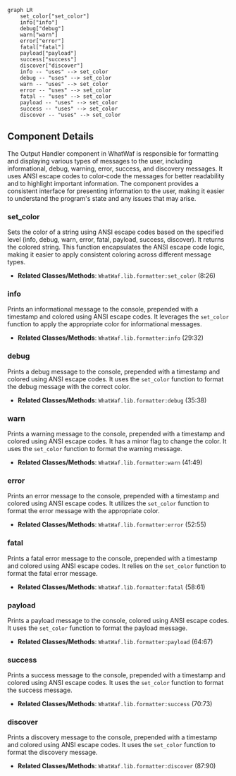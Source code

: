 ```mermaid
graph LR
    set_color["set_color"]
    info["info"]
    debug["debug"]
    warn["warn"]
    error["error"]
    fatal["fatal"]
    payload["payload"]
    success["success"]
    discover["discover"]
    info -- "uses" --> set_color
    debug -- "uses" --> set_color
    warn -- "uses" --> set_color
    error -- "uses" --> set_color
    fatal -- "uses" --> set_color
    payload -- "uses" --> set_color
    success -- "uses" --> set_color
    discover -- "uses" --> set_color
```

## Component Details

The Output Handler component in WhatWaf is responsible for formatting and displaying various types of messages to the user, including informational, debug, warning, error, success, and discovery messages. It uses ANSI escape codes to color-code the messages for better readability and to highlight important information. The component provides a consistent interface for presenting information to the user, making it easier to understand the program's state and any issues that may arise.

### set_color
Sets the color of a string using ANSI escape codes based on the specified level (info, debug, warn, error, fatal, payload, success, discover). It returns the colored string. This function encapsulates the ANSI escape code logic, making it easier to apply consistent coloring across different message types.
- **Related Classes/Methods**: `WhatWaf.lib.formatter:set_color` (8:26)

### info
Prints an informational message to the console, prepended with a timestamp and colored using ANSI escape codes. It leverages the `set_color` function to apply the appropriate color for informational messages.
- **Related Classes/Methods**: `WhatWaf.lib.formatter:info` (29:32)

### debug
Prints a debug message to the console, prepended with a timestamp and colored using ANSI escape codes. It uses the `set_color` function to format the debug message with the correct color.
- **Related Classes/Methods**: `WhatWaf.lib.formatter:debug` (35:38)

### warn
Prints a warning message to the console, prepended with a timestamp and colored using ANSI escape codes. It has a minor flag to change the color. It uses the `set_color` function to format the warning message.
- **Related Classes/Methods**: `WhatWaf.lib.formatter:warn` (41:49)

### error
Prints an error message to the console, prepended with a timestamp and colored using ANSI escape codes. It utilizes the `set_color` function to format the error message with the appropriate color.
- **Related Classes/Methods**: `WhatWaf.lib.formatter:error` (52:55)

### fatal
Prints a fatal error message to the console, prepended with a timestamp and colored using ANSI escape codes. It relies on the `set_color` function to format the fatal error message.
- **Related Classes/Methods**: `WhatWaf.lib.formatter:fatal` (58:61)

### payload
Prints a payload message to the console, colored using ANSI escape codes. It uses the `set_color` function to format the payload message.
- **Related Classes/Methods**: `WhatWaf.lib.formatter:payload` (64:67)

### success
Prints a success message to the console, prepended with a timestamp and colored using ANSI escape codes. It uses the `set_color` function to format the success message.
- **Related Classes/Methods**: `WhatWaf.lib.formatter:success` (70:73)

### discover
Prints a discovery message to the console, prepended with a timestamp and colored using ANSI escape codes. It uses the `set_color` function to format the discovery message.
- **Related Classes/Methods**: `WhatWaf.lib.formatter:discover` (87:90)